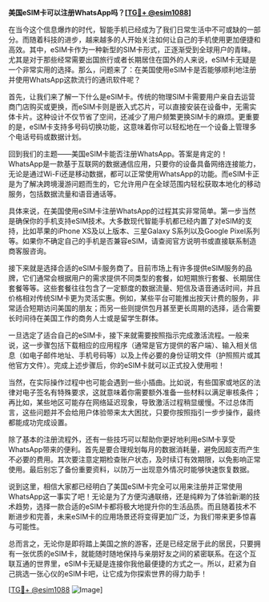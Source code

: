 **美国eSIM卡可以注册WhatsApp吗？[[TG💪+ @esim1088](https://t.me/s/esim1088)]**

在当今这个信息爆炸的时代，智能手机已经成为了我们日常生活中不可或缺的一部分。而随着科技的进步，越来越多的人开始关注如何让自己的手机使用更加便捷和高效。其中，eSIM卡作为一种新型的SIM卡形式，正逐渐受到全球用户的青睐。尤其是对于那些经常需要出国旅行或者长期居住在国外的人来说，eSIM卡无疑是一个非常实用的选择。那么，问题来了：在美国使用eSIM卡是否能够顺利地注册并使用WhatsApp这款流行的通讯软件呢？

首先，让我们来了解一下什么是eSIM卡。传统的物理SIM卡需要用户亲自去运营商门店购买或更换，而eSIM卡则是嵌入式芯片，可以直接安装在设备中，无需实体卡片。这种设计不仅节省了空间，还减少了用户频繁更换SIM卡的麻烦。更重要的是，eSIM卡支持多号码切换功能，这意味着你可以轻松地在一个设备上管理多个电话号码或数据计划。

回到我们的主题——美国eSIM卡能否注册WhatsApp。答案是肯定的！WhatsApp是一款基于互联网的数据通信应用，只要你的设备具备网络连接能力，无论是通过Wi-Fi还是移动数据，都可以正常使用WhatsApp的功能。而eSIM卡正是为了解决跨境漫游问题而生的，它允许用户在全球范围内轻松获取本地化的移动服务，包括数据流量和语音通话等。

具体来说，在美国使用eSIM卡注册WhatsApp的过程其实非常简单。第一步当然是确保你的手机支持eSIM技术。大多数现代智能手机都已经内置了对eSIM的支持，比如苹果的iPhone XS及以上版本、三星Galaxy S系列以及Google Pixel系列等。如果你不确定自己的手机是否兼容eSIM，请查阅官方说明书或直接联系制造商客服咨询。

接下来就是选择合适的eSIM卡服务商了。目前市场上有许多提供eSIM服务的品牌，它们通常会根据用户的需求提供不同类型的套餐，如短期旅行套餐、长期居住套餐等等。这些套餐往往包含了一定额度的数据流量、短信及语音通话时间，并且价格相对传统SIM卡更为灵活实惠。例如，某些平台可能推出按天计费的服务，非常适合短期访问美国的朋友；而另一些则提供包月甚至更长周期的选择，适合需要长时间待在美国工作的商务人士或是留学生群体。

一旦选定了适合自己的eSIM卡，接下来就需要按照指示完成激活流程。一般来说，这一步骤包括下载相应的应用程序（通常是官方提供的客户端）、输入相关信息（如电子邮件地址、手机号码等）以及上传必要的身份证明文件（护照照片或其他官方文件）。完成上述步骤后，你的eSIM卡就可以正式投入使用啦！

当然，在实际操作过程中也可能会遇到一些小插曲。比如说，有些国家或地区的法律对电子签名有特殊要求，这就意味着你需要额外准备一些材料以满足审核条件；再比如，某些地区可能存在网络延迟现象，导致激活过程稍显缓慢。不过总体而言，这些问题并不会给用户体验带来太大困扰，只要你按照指引一步步操作，最终都能成功完成设置。

除了基本的注册流程外，还有一些技巧可以帮助你更好地利用eSIM卡享受WhatsApp带来的便利。首先是要合理规划每月的数据消耗量，避免因超支而产生不必要的费用。其次要注意定期检查账户状态，及时续订有效期限，以免影响正常使用。最后别忘了备份重要资料，以防万一出现意外情况时能够快速恢复数据。

说到这里，相信大家都已经明白了美国eSIM卡完全可以用来注册并正常使用WhatsApp这一事实了吧！无论是为了方便沟通联络，还是纯粹为了体验新潮的技术趋势，选择一款合适的eSIM卡都将极大地提升你的生活品质。而且随着技术不断进步和完善，未来eSIM卡的应用场景还将变得更加广泛，为我们带来更多惊喜与可能性。

总而言之，无论你是即将踏上美国之旅的游客，还是已经定居于此的居民，只要拥有一张优质的eSIM卡，就能随时随地保持与亲朋好友之间的紧密联系。在这个互联互通的世界里，eSIM卡无疑是连接你我他最便捷的方式之一。所以，赶紧为自己挑选一张心仪的eSIM卡吧，让它成为你探索世界的得力助手！

[[TG💪+ @esim1088](https://t.me/s/esim1088) ![Image](https://i.postimg.cc/4NQfJmqS/Snipaste-2025-05-13-00-14-12.png)]